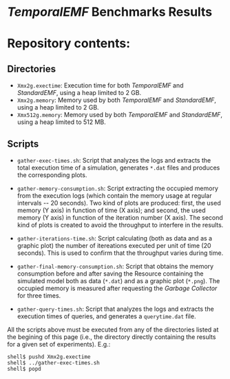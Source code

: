 # *TemporalEMF* Benchmarks Results

# Repository contents:

## Directories

* `Xmx2g.exectime`: Execution time for both *TemporalEMF* and *StandardEMF*, using a heap limited to 2 GB.
* `Xmx2g.memory`: Memory used by both *TemporalEMF* and *StandardEMF*, using a heap limited to 2 GB.
* `Xmx512g.memory`: Memory used by both *TemporalEMF* and *StandardEMF*, using a heap limited to 512 MB.

## Scripts

* `gather-exec-times.sh`: Script that analyzes the logs and extracts the total execution time of a simulation, generates `*.dat` files and  produces the corresponding plots.

* `gather-memory-consumption.sh`: Script extracting the occupied memory from the execution logs (which contain the memory usage at regular intervals -- 20 seconds). Two kind of plots are produced: first, the used memory (Y axis) in function of time (X axis); and second, the used memory (Y axis) in function of the iteration number (X axis). The second kind of plots is created to avoid the throughput to interfere in the results.

* `gather-iterations-time.sh`: Script calculating (both as data and as a graphic plot) the number of itereations executed per unit of time (20 seconds). This is used to confirm that the throughput varies during time.

* `gather-final-memory-consumption.sh`: Script that obtains the memory consumption before and after saving the Resource containing the simulated model both as data (`*.dat`) and as a graphic plot (`*.png`). The occupied memory is measured after requesting the *Garbage Collector* for three times.

* `gather-query-times.sh`: Script that analyzes the logs and extracts the execution times of queries, and generates a `querytime.dat` file.

All the scripts above must be executed from any of the directories listed at the begining of this page (i.e., the directory directly containing the results for a given set of experiments). E.g.:

```
shell$ pushd Xmx2g.exectime
shell$ ../gather-exec-times.sh
shell$ popd
```